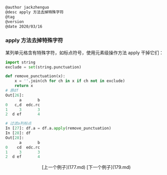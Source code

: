 
```markdown
@author jackzhenguo
@desc apply 方法去掉特殊字符
@tag
@version 
@date 2020/03/16
```

### apply 方法去掉特殊字符

某列单元格含有特殊字符，如标点符号，使用元素级操作方法 apply 干掉它们：

```python
import string
exclude = set(string.punctuation)

def remove_punctuation(x):
    x = ''.join(ch for ch in x if ch not in exclude)
    return x
# 原df
Out[26]: 
      a       b
0   c,d  edc.rc
1     3       3
2  d ef       4

# 过滤a列标点
In [27]: df.a = df.a.apply(remove_punctuation) 
In [28]: df                
Out[28]: 
      a       b
0    cd  edc.rc
1     3       3
2  d ef       4
```

<center>[上一个例子](177.md)    [下一个例子](179.md)</center>